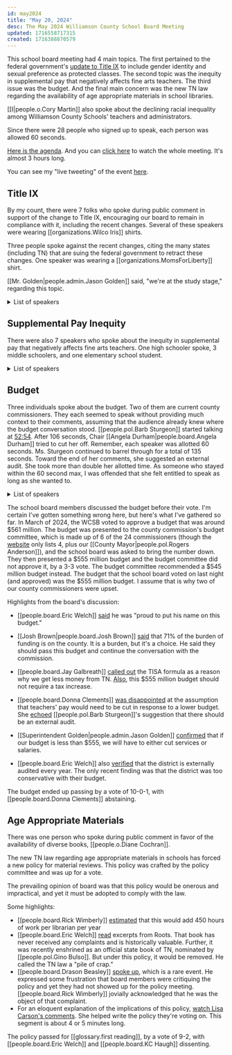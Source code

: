 ```yaml
---
id: may2024
title: "May 20, 2024"
desc: The May 2024 Williamson County School Board Meeting
updated: 1716558717315
created: 1716388870579
---
```


This school board meeting had 4 main topics. The first pertained to the federal government's [update to Title IX](https://www.nytimes.com/2024/04/19/us/politics/biden-title-ix-rules.html) to include gender identity and sexual preference as protected classes. The second topic was the inequity in supplemental pay that negatively affects fine arts teachers. The third issue was the budget. And the final main concern was the new TN law regarding the availability of age appropriate materials in school libraries.

[[I|people.o.Cory Martin]] also spoke about the declining racial inequality among Williamson County Schools' teachers and administrators.

Since there were 28 people who signed up to speak, each person was allowed 60 seconds.

[Here is the agenda](https://meeting.boeconnect.net/Public/Agenda/566?meeting=637321). And you can [click here](https://www.youtube.com/live/PEsvj1Da6zI?si=WW-ptyYfjeBk7qqd) to watch the whole meeting. It's almost 3 hours long.

You can see my "live tweeting" of the event [here](https://x.com/murribu/status/1792697776821993619).

## Title IX

By my count, there were 7 folks who spoke during public comment in support of the change to Title IX, encouraging our board to remain in compliance with it, including the recent changes. Several of these speakers were wearing [[organizations.Wilco Iris]] shirts.

Three people spoke against the recent changes, citing the many states (including TN) that are suing the federal government to retract these changes. One speaker was wearing a [[organizations.MomsForLiberty]] shirt.

[[Mr. Golden|people.admin.Jason Golden]] said, "we're at the study stage," regarding this topic.

<details>
<summary>List of speakers</summary>

#### Supporting LGBTQ

- Erica Bowton
- Laura Seay
- Eli Givens
- Robert Mcnamra
- Eve Boger
- [[people.o.Braunwyn Windham]]
- Lucie Pitt

#### Against LGBTQ

- Gary Moore
- Carolyn Browne (Moms for Liberty)
- [[people.o.Darlynne Jordan]]

</details>

## Supplemental Pay Inequity

There were also 7 speakers who spoke about the inequity in supplemental pay that negatively affects fine arts teachers. One high schooler spoke, 3 middle schoolers, and one elementary school student.

<details>
<summary>List of speakers</summary>

- Tiffany Wilson-Mobley
- Amie Cook
- 5 kids
</details>

## Budget

Three individuals spoke about the budget. Two of them are current county commissioners. They each seemed to speak without providing much context to their comments, assuming that the audience already knew where the budget conversation stood. [[people.pol.Barb Sturgeon]] started talking at [52:54](https://www.youtube.com/live/PEsvj1Da6zI?si=WpieMyGWE7_0LkaQ&t=3174). After 106 seconds, Chair [[Angela Durham|people.board.Angela Durham]] tried to cut her off. Remember, each speaker was allotted 60 seconds. Ms. Sturgeon continued to barrel through for a total of 135 seconds. Toward the end of her comments, she suggested an external audit. She took more than double her allotted time. As someone who stayed within the 60 second max, I was offended that she felt entitled to speak as long as she wanted to.

<details>
<summary>List of speakers</summary>

- [[people.pol.Mary Smith]]
- Stephen Hickey
- [[people.pol.Barb Sturgeon]]

</details>

The school board members discussed the budget before their vote. I'm certain I've gotten something wrong here, but here's what I've gathered so far. In March of 2024, the WCSB voted to approve a budget that was around $561 million. The budget was presented to the county commission's budget committee, which is made up of 6 of the 24 commissioners (though the [website](https://www.williamsoncounty-tn.gov/DocumentCenter/View/16301/committee_list24?bidId=) only lists 4, plus our [[County Mayor|people.pol.Rogers Anderson]]), and the school board was asked to bring the number down. They then presented a $555 million budget and the budget committee did not approve it, by a 3-3 vote. The budget committee recommended a $545 million budget instead. The budget that the school board voted on last night (and approved) was the $555 million budget. I assume that is why two of our county commissioners were upset.

Highlights from the board's discussion:

- [[people.board.Eric Welch]] [said](https://x.com/murribu/status/1792715048248541423) he was "proud to put his name on this budget."

- [[Josh Brown|people.board.Josh Brown]] [said](https://x.com/murribu/status/1792715398481424631) that 71% of the burden of funding is on the county. It is a burden, but it's a choice. He said they should pass this budget and continue the conversation with the commission.

- [[people.board.Jay Galbreath]] [called out](https://x.com/murribu/status/1792716180203221057) the TISA formula as a reason why we get less money from TN. [Also](https://x.com/murribu/status/1792716734497206325), this $555 million budget should not require a tax increase.

- [[people.board.Donna Clements]] [was disappointed](https://x.com/murribu/status/1792717239646585144) at the assumption that teachers' pay would need to be cut in response to a lower budget. She [echoed](https://x.com/murribu/status/1792717793605108139) [[people.pol.Barb Sturgeon]]'s suggestion that there should be an external audit.

- [[Superintendent Golden|people.admin.Jason Golden]] [confirmed](https://x.com/murribu/status/1792718324377522328) that if our budget is less than $555, we will have to either cut services or salaries.

- [[people.board.Eric Welch]] also [verified](https://x.com/murribu/status/1792718699591561713) that the district is externally audited every year. The only recent finding was that the district was too conservative with their budget.

The budget ended up passing by a vote of 10-0-1, with [[people.board.Donna Clements]] abstaining.

## Age Appropriate Materials

There was one person who spoke during public comment in favor of the availability of diverse books, [[people.o.Diane Cochran]].

The new TN law regarding age appropriate materials in schools has forced a new policy for material reviews. This policy was crafted by the policy committee and was up for a vote.

The prevailing opinion of board was that this policy would be onerous and impractical, and yet it must be adopted to comply with the law.

Some highlights:

- [[people.board.Rick Wimberly]] [estimated](https://x.com/murribu/status/1792725464471199919) that this would add 450 hours of work per librarian per year
- [[people.board.Eric Welch]] [read](https://x.com/murribu/status/1792730046005952737) excerpts from Roots. That book has never received any complaints and is historically valuable. Further, it was recently enshrined as an official state book of TN, nominated by [[people.pol.Gino Bulso]]. But under this policy, it would be removed. He called the TN law a "pile of crap."
- [[people.board.Drason Beasley]] [spoke up](https://x.com/murribu/status/1792733750025207831), which is a rare event. He expressed some frustration that board members were critiquing the policy and yet they had not showed up for the policy meeting. [[people.board.Rick Wimberly]] jovially acknowledged that he was the object of that complaint.
- For an eloquent explanation of the implications of this policy, [watch Lisa Carson's comments](https://www.youtube.com/live/PEsvj1Da6zI?si=WW-ptyYfjeBk7qqd&t=9185). She helped write the policy they're voting on. This segment is about 4 or 5 minutes long.

The policy passed for [[glossary.first reading]], by a vote of 9-2, with [[people.board.Eric Welch]] and [[people.board.KC Haugh]] dissenting.
